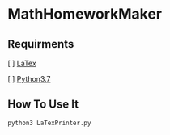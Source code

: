 # MathHomeworkMaker

## Requirments

[ ] [LaTex](https://www.latex-project.org/get/)

[ ] [Python3.7](https://www.python.org/downloads/release/python-370/)

## How To Use It

`python3 LaTexPrinter.py`